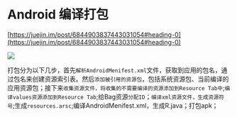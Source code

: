 # Android 编译打包

[https://juejin.im/post/6844903837443031054#heading-0](https://juejin.im/post/6844903837443031054#heading-0)

![](https://user-gold-cdn.xitu.io/2019/4/30/16a6cb3074255777?imageView2/0/w/1280/h/960/format/webp/ignore-error/1)


打包分为以下几步，首先`解析AndroidMenifest.xml`文件，获取到应用的包名，通过包名来创建资源索引表。然后`添加被引用的资源包`，包括系统资源包、当前编译的应用资源包；接下来`收集资源文件，将收集的不需要编译的资源添加到Resource Tab中`;`编译values资源添加到Resource Tab`;给Bag资源`分配ID`；`编译xml资源文件，生成资源符号`;生成`resources.arsc`;编译AndroidMenifest.xml，生成R.java；打包apk；